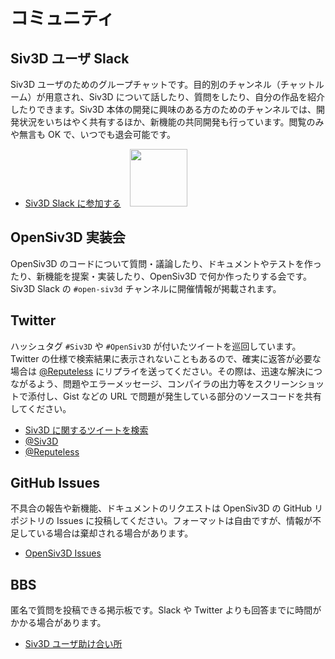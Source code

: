 
# コミュニティ

## Siv3D ユーザ Slack
Siv3D ユーザのためのグループチャットです。目的別のチャンネル（チャットルーム）が用意され、Siv3D について話したり、質問をしたり、自分の作品を紹介したりできます。Siv3D 本体の開発に興味のある方のためのチャンネルでは、開発状況をいちはやく共有するほか、新機能の共同開発も行っています。閲覧のみや無言も OK で、いつでも退会可能です。

- [Siv3D Slack に参加する](https://join.slack.com/t/siv3d/shared_invite/enQtNjM4NzQ0MzEyMzUzLTEzNDBkNWVkMTY0OGU5OWQxOTk3NjczMjk0OGJhYzJjOThjZjQ1YmYzMWU2NzQ5NTQ4ODg3NzE2ZmE0NmVlMTM)　<img src="https://siv3d-slackin.herokuapp.com/badge.svg" width="92" style="display: inline; margin:none; box-shadow: none;">

## OpenSiv3D 実装会
OpenSiv3D のコードについて質問・議論したり、ドキュメントやテストを作ったり、新機能を提案・実装したり、OpenSiv3D で何か作ったりする会です。Siv3D Slack の `#open-siv3d` チャンネルに開催情報が掲載されます。

## Twitter
ハッシュタグ `#Siv3D` や `#OpenSiv3D` が付いたツイートを巡回しています。Twitter の仕様で検索結果に表示されないこともあるので、確実に返答が必要な場合は [@Reputeless](https://twitter.com/Reputeless) にリプライを送ってください。その際は、迅速な解決につながるよう、問題やエラーメッセージ、コンパイラの出力等をスクリーンショットで添付し、Gist などの URL で問題が発生している部分のソースコードを共有してください。

- [Siv3D に関するツイートを検索](https://twitter.com/search?f=tweets&q=Siv3D%20OR%20OpenSiv3D&src=typd)
- [@Siv3D](https://twitter.com/Siv3D)
- [@Reputeless](https://twitter.com/Reputeless) 

## GitHub Issues
不具合の報告や新機能、ドキュメントのリクエストは OpenSiv3D の GitHub リポジトリの Issues に投稿してください。フォーマットは自由ですが、情報が不足している場合は棄却される場合があります。

- [OpenSiv3D Issues](https://github.com/Siv3D/OpenSiv3D/issues)

## BBS
匿名で質問を投稿できる掲示板です。Slack や Twitter よりも回答までに時間がかかる場合があります。

- [Siv3D ユーザ助け合い所](https://siv3d.jp/bbs/patio.cgi)
